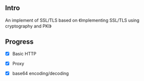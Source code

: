 
## Intro

An implement of SSL/TLS based on 《Implementing SSL/TLS using cryptography and PKI》

## Progress

+ [X] Basic HTTP
+ [X] Proxy
+ [X] base64 encoding/decoding

